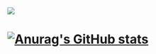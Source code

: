 <img src="https://capsule-render.vercel.app/api?type=wave&color=193549&height=200&section=header&text=developernagk&fontSize=30&fontColor=d9e1e8" />

# [![Anurag's GitHub stats](https://github-readme-stats.vercel.app/api?username=developernagk&show_icons=true&theme=nord)](https://github.com/anuraghazra/github-readme-stats)
